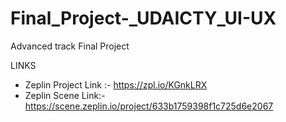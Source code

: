 # Final_Project-_UDAICTY_UI-UX
Advanced track Final Project

LINKS

- Zeplin Project Link :- https://zpl.io/KGnkLRX
- Zeplin Scene Link:-  https://scene.zeplin.io/project/633b1759398f1c725d6e2067
